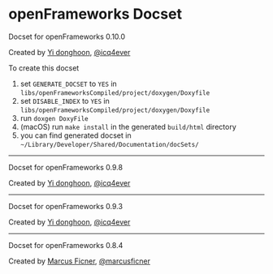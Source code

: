 openFrameworks Docset
=======================

Docset for openFrameworks 0.10.0

Created by [Yi donghoon](https://github.com/icq4ever), [@icq4ever](https://twitter.com/icq4ever)

To create this docset 

1. set `GENERATE_DOCSET` to `YES` in `libs/openFrameworksCompiled/project/doxygen/Doxyfile`
2. set `DISABLE_INDEX` to `YES` in `libs/openFrameworksCompiled/project/doxygen/Doxyfile`
3. run `doxgen DoxyFile`
4. (macOS) run `make install` in the generated `build/html` directory
5. you can find generated docset in `~/Library/Developer/Shared/Documentation/docSets/`

---

Docset for openFrameworks 0.9.8

Created by [Yi donghoon](https://github.com/icq4ever), [@icq4ever](https://twitter.com/icq4ever)



---

Docset for openFrameworks 0.9.3 

Created by [Yi donghoon](https://github.com/icq4ever), [@icq4ever](https://twitter.com/icq4ever)

---

Docset for openFrameworks 0.8.4 

Created by [Marcus Ficner](https://github.com/mficner), [@marcusficner](https://twitter.com/marcusficner)